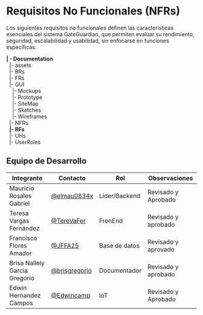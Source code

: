 # Requisitos No Funcionales (NFRs) 

Los siguientes requisitos no funcionales definen las características esenciales del sistema GateGuardian, que permiten evaluar su rendimiento, seguridad, escalabilidad y usabilidad, sin enfocarse en funciones específicas.

**| - Documentation**<br>
&nbsp;&nbsp;|- assets<br>
&nbsp;&nbsp;|- BRs<br>
&nbsp;&nbsp;|- FRs<br>
&nbsp;&nbsp;|- GUI<br>
&nbsp;&nbsp;&nbsp;&nbsp;|- Mockups<br>
&nbsp;&nbsp;&nbsp;&nbsp;|- Prototype<br>
&nbsp;&nbsp;&nbsp;&nbsp;|- SiteMap<br>
&nbsp;&nbsp;&nbsp;&nbsp;|- Sketches<br>
&nbsp;&nbsp;&nbsp;&nbsp;|- Wireframes<br>
&nbsp;&nbsp;|- NFRs<br>
&nbsp;&nbsp;**|- RFs**<br>
&nbsp;&nbsp;|- UHs<br>
&nbsp;&nbsp;|- UserRoles<br>


## Equipo de Desarrollo
|Integrante|Contacto|Rol|Observaciones|
|----------|-------|---|-------------|
|Mauricio Rosales Gabriel                   |[@elmau0834x](https://github.com/elmau0834x)     |Líder/Backend |Revisado y Aprobado
|Teresa Vargas Fernández                    |[@TereVaFer](https://github.com/TereVaFer)       |FronEnd |Revisado y aprobado|
|Francisco Flores Amador                    |[@JFFA25](https://github.com/JFFA25)             |Base de datos|Revisado y aprovado|
| Brisa Nallely Garcia Gregorio             |[@brisgregorio](https://github.com/Brisgregorio) |Documentador | Revisado y aprobado|
|Edwin Hernandez Campos                     |[@Edwincamp](https://github.com/Edwincamp)       |IoT|Revisado y Aprobado|